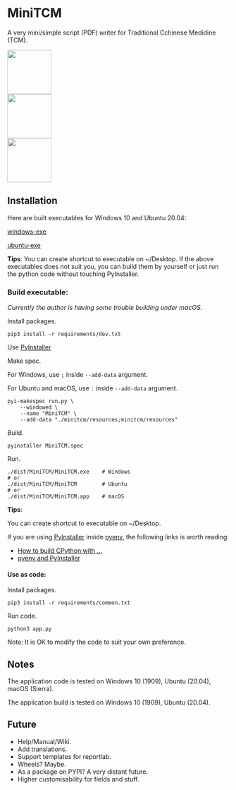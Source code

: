 # MiniTCM
A very mini/simple script (PDF) writer for Traditional Cchinese Medidine (TCM). 

<img src="images/MiniTCM-macOS-Screenshot" width="100"><br>
<img src="images/MiniTCM-Windows-Screenshot" width="100"><br>
<img src="images/MiniTCM-Ubuntu-Screenshot" width="100"><br>

## Installation
Here are built executables for Windows 10 and Ubuntu 20.04:

[windows-exe]()

[ubuntu-exe]()

**Tips**: You can create shortcut to executable on ~/Desktop.
If the above executables does not suit you, you can build them by yourself or just run the python code without touching PyInstaller.

### Build executable:
*Currently the author is having some trouble building under macOS.*

Install packages.
```
pip3 install -r requirements/dev.txt
```
Use [PyInstaller](https://www.pyinstaller.org/) 

Make spec. 

For Windows, use `;` inside `--add-data` argument. 

For Ubuntu and macOS, use `:` inside `--add-data` argument. 
```
pyi-makespec run.py \
	--windowed \
	--name "MiniTCM" \
	--add-data "./minitcm/resources;minitcm/resources" 
```
Build.
```
pyinstaller MiniTCM.spec
```
Run.
```
./dist/MiniTCM/MiniTCM.exe    # Windows
# or 
./dist/MiniTCM/MiniTCM        # Ubuntu
# or 
./dist/MiniTCM/MiniTCM.app    # macOS
```
**Tips**: 

You can create shortcut to executable on ~/Desktop.

If you are using [PyInstaller](https://www.pyinstaller.org/) inside [pyenv](https://github.com/pyenv/pyenv), the following links is worth reading:
* [How to build CPython with ...](https://github.com/pyenv/pyenv/wiki#how-to-build-cpython-with---enable-shared)
* [pyenv and PyInstaller](https://pyinstaller.readthedocs.io/en/stable/development/venv.html)

#### Use as code:
Install packages.
```
pip3 install -r requirements/common.txt
```
Run code.
```
python3 app.py
```
Note: It is OK to modify the code to suit your own preference.

## Notes
The application code is tested on Windows 10 (1909), Ubuntu (20.04), macOS (Sierra).

The application build is tested on Windows 10 (1909), Ubuntu (20.04).

## Future
* Help/Manual/Wiki.
* Add translations.
* Support templates for reportlab.
* Wheels? Maybe.
* As a package on PYPI? A very distant future.
* Higher customisability for fields and stuff.

